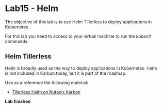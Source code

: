 # Lab15 - Helm
The objective of this lab is to use Helm Tillerless to deploy applications in Kubernetes.

For this lab you need to access to your virtual machine to run the *kubectl* commands.

## Helm Tillerless
Helm is broadly used as the way to deploy applications in Kubernetes. Helm is not included in Karbon today, but it is part of the roadmap.

Use as a reference the following material:

* [Tillerless Helm on Nutanix Karbon](https://next.nutanix.com/kubernetes-containers-30/tillerless-helm-on-nutanix-karbon-31334)

**Lab finished**